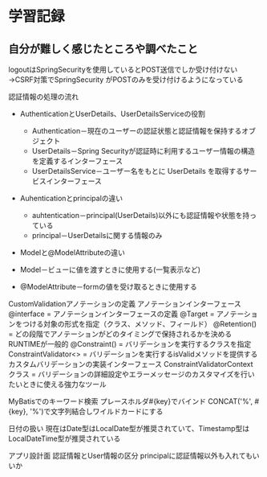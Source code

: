 # 学習記録

## 自分が難しく感じたところや調べたこと

logoutはSpringSecurityを使用しているとPOST送信でしか受け付けない
 →CSRF対策でSpringSecurity がPOSTのみを受け付けるようになっている

認証情報の処理の流れ
* AuthenticationとUserDetails、UserDetailsServiceの役割
  * Authentication－現在のユーザーの認証状態と認証情報を保持するオブジェクト
  * UserDetails－Spring Securityが認証時に利用するユーザー情報の構造を定義するインターフェース
  * UserDetailsService－ユーザー名をもとに UserDetails を取得するサービスインターフェース
* Auhenticationとprincipalの違い
  * auhtentication－principal(UserDetails)以外にも認証情報や状態を持っている
  * principal－UserDetailsに関する情報のみ

* Modelと@ModelAttributeの違い
 * Model－ビューに値を渡すときに使用する(一覧表示など)
 * @ModelAttribute－formの値を受け取るときに使用する

CustomValidationアノテーションの定義
アノテーションインターフェース
@interface = アノテーションインターフェースの定義
@Target = アノテーションをつける対象の形式を指定（クラス、メソッド、フィールド）
@Retention() = どの段階でアノテーションがどのタイミングで保持されるかを決める
RUNTIMEが一般的
@Constraint() = バリデーションを実行するクラスを指定
ConstraintValidator<> = バリデーションを実行するisValidメソッドを提供するカスタムバリデーションの実装インターフェース
ConstraintValidatorContext クラス = バリデーションの詳細設定やエラーメッセージのカスタマイズを行いたいときに使える強力なツール

MyBatisでのキーワード検索
プレースホルダ#{key}でバインド
CONCAT('%', #{key}, '%')で文字列結合しワイルドカードにする

日付の扱い
現在はDate型はLocalDate型が推奨されていて、Timestamp型はLocalDateTime型が推奨されている

アプリ設計面
認証情報とUser情報の区分
principalに認証情報以外も入れてもいいか







